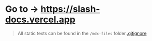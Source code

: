 # Go to -> https://slash-docs.vercel.app

>All static texts can be found in the `/mdx-files` folder.[.gitignore](../../.gitignore)